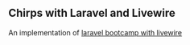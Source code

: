 ## Chirps with Laravel and Livewire

An implementation of [laravel bootcamp with livewire](https://bootcamp.laravel.com/livewire/installation)